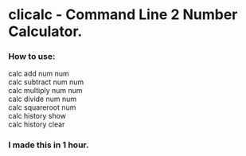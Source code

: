 # clicalc - Command Line 2 Number Calculator.
### How to use:
calc add num num<br>
calc subtract num num<br>
calc multiply num num<br>
calc divide num num<br>
calc squareroot num<br>
calc history show<br>
calc history clear<br>
### I made this in 1 hour.
